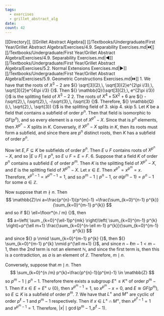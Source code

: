 ```yaml
---
tags:
  - exercises
  - grillet_abstract_alg
date:
count: 42
---
```

[[Directory]], [[Grillet Abstract Algebra]]
[[/Textbooks/Undergraduate/First Year/Grillet Abstract Algebra/Exercises/4.9. Separability Exercises.md|🞀🞀]] [[/Textbooks/Undergraduate/First Year/Grillet Abstract Algebra/Exercises/4.9. Separability Exercises.md|◀]] [[/Textbooks/Undergraduate/First Year/Grillet Abstract Algebra/Exercises/5.2. Normal Extensions Exercises.md|▶]] [[/Textbooks/Undergraduate/First Year/Grillet Abstract Algebra/Exercises/5.9. Geometric Constructions Exercises.md|🞂🞂]]
1. 
We have that the roots of ${} X^{3}-2 {}$ are ${} \sqrt[3]{2},\, \sqrt[3]{2}e^{2\pi i/3},\, \sqrt[3]{2}e^{4\pi i/3} {}$. Then ${} \mathbb{Q}(\sqrt[3]{2},\, e^{2\pi i/3}) {}$ is the splitting field of ${} X^{3}-2 {}$
2. 
The roots of ${} X^{4}+5X^{2}+6 {}$ are ${} -i\sqrt{2},\, i\sqrt{2},\, -i\sqrt{3},\, i\sqrt{3} {}$. Therefore, ${} \mathbb{Q}(i,\, \sqrt{2},\, \sqrt{3}) {}$ is the splitting field of 
3. skip
4. skip
5. 
Let $K$ be a field that contains a subfield of order ${} p^{n}$. Then that field is isomorphic to ${} GF(p^{n}) {}$, and so every element is a root of ${} X^{p^{n}}-X {}$. Since that is ${} p^{n}$ elements, then ${} X^{p^{n}}-X {}$ splits in $K$. Conversely, if ${} X^{p^{n}}-X {}$ splits in $K$, then its roots must form a subfield, and since there are ${} p^{n}$ distinct roots, then $K$ has a subfield of order ${} p^{n}$. 

Now let ${} E,\, F \subseteq K {}$ be subfields of order ${} p^{n}$. Then ${} E \cup F {}$ contains roots of ${} X^{p^{n}}-X {}$, and so ${} |E \cup F|\leq p^{n} {}$, so ${} E\cup F=E=F {}$.
6. 
Suppose that a field $K {}$ of order ${} p^{n} {}$ contains a subfield $E {}$ of order ${} p^{m}$. Then $K$ is the splitting field of ${} X^{p^{n}}-X {}$, and $E$ is the splitting field of ${} X^{p^{m}}-X {}$. Let ${} x \in E {}$. Then ${} x^{p^{n}}=x^{p^{m}}=x {}$. Therefore, ${} x^{p^{n}-1}=x^{p^{m}-1}=1 {}$, and so ${} p^{m}-1 \mid  p^{n}-1 {}$, or ${} a(p^{m}-1)=p^{n}-1 {}$ for some ${} a \in \mathbb{Z} {}$.

Now suppose that ${} m \nmid n {}$. Then 
$$
\mathbb{Z}\ni a=\frac{p^{n}-1}{p^{m}-1} =\frac{\sum_{k=0}^{n-1} p^{k}}{\sum_{k=0}^{m-1} p^{k}} 
$$
and so if ${} \ell=\floor*{n / m}  {}$, then 
$$
a=\left( \sum _{k=0}^{\ell-1}p^{mk} \right)\left( \sum_{k=0}^{m-1} p^{k} \right)+p^{\ell m+1} \frac{\sum_{k=0}^{n-\ell m-1} p^{k}}{\sum_{k=0}^{m-1} p^{k}} 
$$
and since ${} p \nmid \sum_{k=0}^{m-1} p^{k} {}$, then ${} \sum_{k=0}^{m-1} p^{k} \nmid p^{\ell m+1} {}$, and since ${} n-\ell m - 1 < m-1 {}$, then the ${} 2nd {}$ term is not an element $\mathbb{N}$, and since the first term is, then this is a contradiction, as $a {}$ is an element of $\mathbb{Z}$. Therefore, ${} m \mid n {}$.

Conversely, suppose that ${} m \mid  n {}$. Then 
$$
\sum_{k=0}^{n /m} p^{k}=\frac{p^{n}-1}{p^{m}-1} \in \mathbb{Z}
$$
so ${} p^{m}-1 \mid  p^{n}-1 {}$. Therefore there exists a subgroup ${} E^{\times } \leq K^{\times } {}$ of order ${} p^{m}-1 {}$. Then if ${} x \in E=E^{\times } \cup  \{ 0 \} {}$, then ${} x^{p^{m}-1}=1 {}$, so ${} x^{p^{m}}-x=0 {}$, and ${} E\cong GF(p^{m}) {}$, so ${} E \subseteq K {}$ is a subfield of order ${} p^{m}$.
7. 
We have that ${} L^{\times }$ and ${} M^{\times }$ are cyclic of order ${} p^{\ell}-1 {}$ and ${} p^{m}-1 {}$ respectively. Then if ${} x \in L^\times \cap M^{\times } {}$, then ${} x^{p^{\ell}-1}=1 {}$ and ${} x^{p^{m}-1}=1 {}$. Therefore, ${} |x| \mid  \gcd(p^{m}-1,\, p^{\ell}-1) {}$. 
